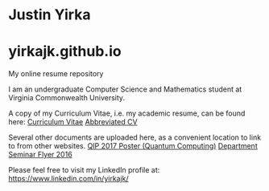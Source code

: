# Justin Yirka
# yirkajk.github.io
My online resume repository

I am an undergraduate Computer Science and Mathematics student at Virginia Commonwealth University.

A copy of my Curriculum Vitae, i.e. my academic resume, can be found here:
  [Curriculum Vitae](./CV_JYirka.pdf)
  [Abbreviated CV](./CV_JYirka_Short.pdf)

Several other documents are uploaded here, as a convenient location to link to from other websites.
  [QIP 2017 Poster (Quantum Computing)](./QIP_Poster_2017_v6_final.pdf)
  [Department Seminar Flyer 2016](./csseminar-3-25-16-flyer.pdf)

Please feel free to visit my LinkedIn profile at: https://www.linkedin.com/in/yirkajk/
